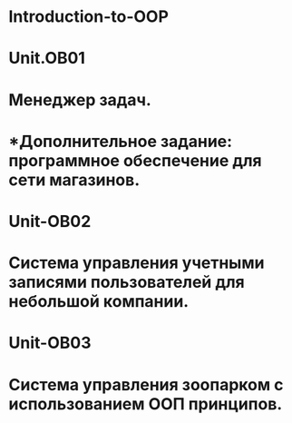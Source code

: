 # Introduction-to-OOP
#
# Unit.OB01 
# Менеджер задач.
# *Дополнительное задание: программное обеспечение для сети магазинов.
#
#
# Unit-OB02
# Система управления учетными записями пользователей для небольшой компании.
#
#
# Unit-OB03
# Система управления зоопарком с использованием ООП принципов.

